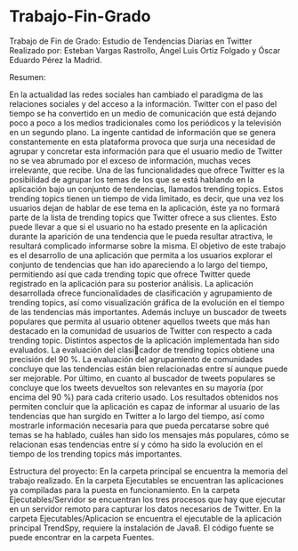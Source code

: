 # Trabajo-Fin-Grado
Trabajo de Fin de Grado: Estudio de Tendencias Diarias en Twitter
Realizado por: Esteban Vargas Rastrollo, Ángel Luis Ortiz Folgado y Óscar Eduardo Pérez la Madrid.

Resumen:

En la actualidad las redes sociales han cambiado el paradigma de las relaciones
sociales y del acceso a la información. Twitter con el paso del tiempo se
ha convertido en un medio de comunicación que está dejando poco a poco a los
medios tradicionales como los periódicos y la televisión en un segundo plano.
La ingente cantidad de información que se genera constantemente en esta plataforma
provoca que surja una necesidad de agrupar y concretar esta información
para que el usuario medio de Twitter no se vea abrumado por el exceso de
información, muchas veces irrelevante, que recibe.
Una de las funcionalidades que ofrece Twitter es la posibilidad de agrupar
los temas de los que se está hablando en la aplicación bajo un conjunto de
tendencias, llamados trending topics. Estos trending topics tienen un tiempo de
vida limitado, es decir, que una vez los usuarios dejan de hablar de ese tema en
la aplicación, éste ya no formará parte de la lista de trending topics que Twitter
ofrece a sus clientes. Esto puede llevar a que si el usuario no ha estado presente
en la aplicación durante la aparición de una tendencia que le pueda resultar
atractiva, le resultará complicado informarse sobre la misma.
El objetivo de este trabajo es el desarrollo de una aplicación que permita a los
usuarios explorar el conjunto de tendencias que han ido apareciendo a lo largo
del tiempo, permitiendo así que cada trending topic que ofrece Twitter quede
registrado en la aplicación para su posterior análisis. La aplicación desarrollada
ofrece funcionalidades de clasificación y agrupamiento de trending topics, así
como visualización gráfica de la evolución en el tiempo de las tendencias más
importantes. Además incluye un buscador de tweets populares que permita al
usuario obtener aquellos tweets que más han destacado en la comunidad de
usuarios de Twitter con respecto a cada trending topic.
Distintos aspectos de la aplicación implementada han sido evaluados. La
evaluación del clasicador de trending topics obtiene una precisión del 90 %. La
evaluación del agrupamiento de comunidades concluye que las tendencias están
bien relacionadas entre sí aunque puede ser mejorable. Por último, en cuanto al
buscador de tweets populares se concluye que los tweets devueltos son relevantes
en su mayoría (por encima del 90 %) para cada criterio usado.
Los resultados obtenidos nos permiten concluir que la aplicación es capaz de
informar al usuario de las tendencias que han surgido en Twitter a lo largo del
tiempo, así como mostrarle información necesaria para que pueda percatarse
sobre qué temas se ha hablado, cuáles han sido los mensajes más populares,
cómo se relacionan esas tendencias entre sí y cómo ha sido la evolución en el
tiempo de los trending topics más importantes.

Estructura del proyecto:
En la carpeta principal se encuentra la memoria del trabajo realizado.
En la carpeta Ejecutables se encuentran las aplicaciones ya compiladas para la puesta en funcionamiento.
En la carpeta Ejecutables/Servidor se encuentran los tres procesos que hay que ejecutar en un servidor remoto para capturar los datos necesarios de Twitter.
En la carpeta Ejecutables/Aplicacion se encuentra el ejecutable de la aplicación principal TrendSpy, requiere la instalación de Java8.
El código fuente se puede encontrar en la carpeta Fuentes.
